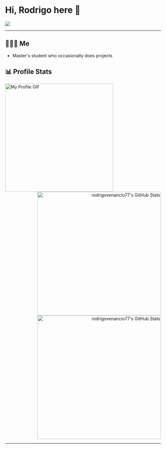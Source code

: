 # Hi, Rodrigo here 👋
<img src="https://media.giphy.com/media/v1.Y2lkPTc5MGI3NjExaGVvMzVjNmh2MjNoOW9tdXIxMjV3Nm5mcDRhOHdmM2szYjFvNHRtMyZlcD12MV9naWZzX3NlYXJjaCZjdD1n/322W3VduHG5elXisAh/giphy.gif">

---
## 🧑🏻‍💻 Me
* Master's student who occasionally does projects


## 📊 Profile Stats

<img src="https://your-left-image-or-gif-url.gif" alt="My Profile GIF" width="350px"/>

<div align="right">
  <img src="https://github-readme-stats.vercel.app/api?username=rodrigovenancio77&theme=slateorange&show_icons=true&hide_border=true&count_private=true" alt="rodrigovenancio77's GitHub Stats" width ="400"/>
  <br/>
  <img src="https://streak-stats.demolab.com?user=rodrigovenancio77&theme=slateorange&hide_border=true" alt="rodrigovenancio77's GitHub Stats" width ="400"/>
</div>

---
<!-----
## 🌐 Mr. World Wide

----->

